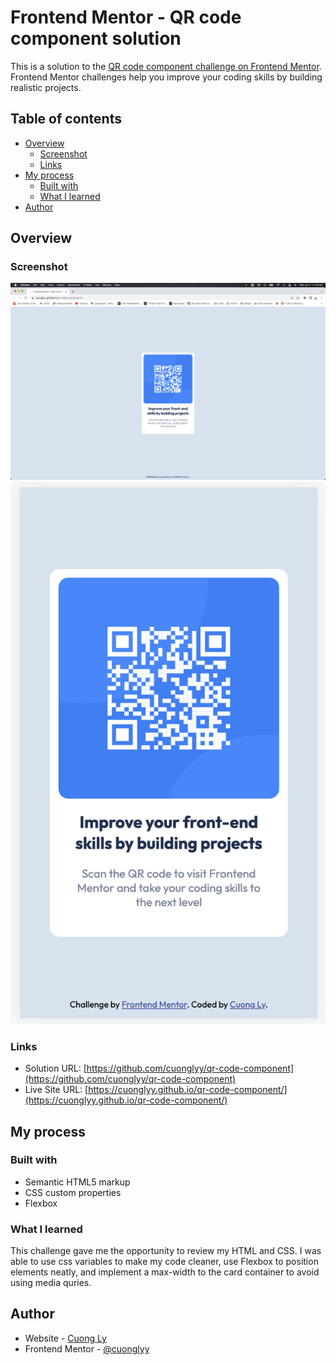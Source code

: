 # Frontend Mentor - QR code component solution

This is a solution to the [QR code component challenge on Frontend Mentor](https://www.frontendmentor.io/challenges/qr-code-component-iux_sIO_H). Frontend Mentor challenges help you improve your coding skills by building realistic projects. 

## Table of contents

- [Overview](#overview)
  - [Screenshot](#screenshot)
  - [Links](#links)
- [My process](#my-process)
  - [Built with](#built-with)
  - [What I learned](#what-i-learned)
- [Author](#author)


## Overview

### Screenshot

![Desktop Design](./images/image-desktop.PNG)
![Mobile Design](./images/image-mobile.PNG)

### Links

- Solution URL: [https://github.com/cuonglyy/qr-code-component](https://github.com/cuonglyy/qr-code-component)
- Live Site URL: [https://cuonglyy.github.io/qr-code-component/](https://cuonglyy.github.io/qr-code-component/)

## My process

### Built with
- Semantic HTML5 markup
- CSS custom properties
- Flexbox

### What I learned

This challenge gave me the opportunity to review my HTML and CSS. I was able to use css variables to make my code cleaner, use Flexbox to position elements neatly, and implement a max-width to the card container to avoid using media quries.


## Author

- Website - [Cuong Ly](https://www.your-site.com)
- Frontend Mentor - [@cuonglyy](https://www.frontendmentor.io/profile/cuonglyy)

